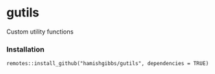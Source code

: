 # gutils
Custom utility functions

### Installation
`remotes::install_github("hamishgibbs/gutils", dependencies = TRUE)`
